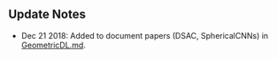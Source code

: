 ## Update Notes

- Dec 21 2018: Added to document papers (DSAC, SphericalCNNs) in [GeometricDL.md](MDFiles/GeometricDL.md).
